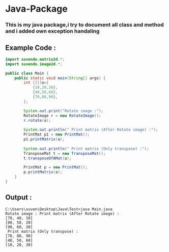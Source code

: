 # Java-Package
### This is my java package,i try to document all class and method and i added own exception handaling

## Example Code :
```java
import suvendu.matrix2d.*;
import suvendu.image2d.*;

public class Main {
    public static void main(String[] args) {
        int [][]a={
            {10,20,30},
            {40,50,60},
            {70,80,90},
        };

        System.out.print("Rotate image :");
        RotateImage r = new RotateImage();
        r.rotate(a);
        
        System.out.println(" Print matrix (After Rotate image) :");
        PrintMat p1 = new PrintMat();
        p1.printMatrix(a);
        
        System.out.println(" Print matrix (Only transpose) :");
        TransposeMat t = new TransposeMat();
        t.transposeOfAMat(a);

        PrintMat p = new PrintMat();
        p.printMatrix(a);
    }
}
```

## Output :
```
C:\Users\suven\Desktop\Java\Test>java Main.java
Rotate image : Print matrix (After Rotate image) :
[70, 40, 10]
[80, 50, 20]
[90, 60, 30]
 Print matrix (Only transpose) :
[70, 80, 90]
[40, 50, 60]
[10, 20, 30]
```
